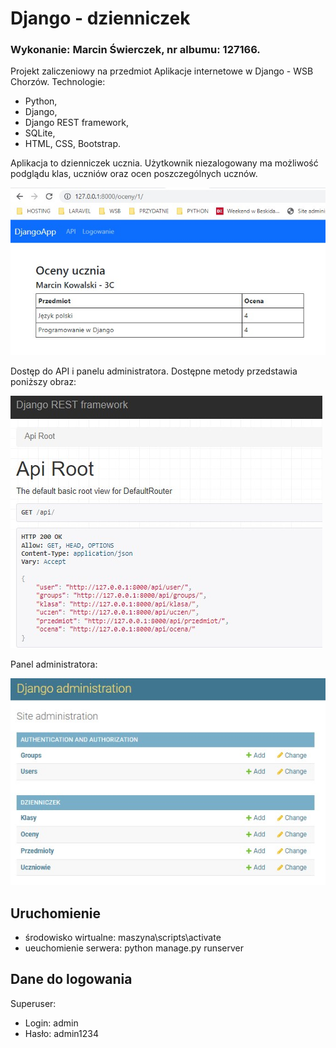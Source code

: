 # Django - dzienniczek

### Wykonanie: Marcin Świerczek, nr albumu: 127166.

Projekt zaliczeniowy na przedmiot Aplikacje internetowe w Django - WSB Chorzów. Technologie:
- Python,
- Django,
- Django REST framework,
- SQLite,
- HTML, CSS, Bootstrap.

Aplikacja to dzienniczek ucznia. Użytkownik niezalogowany ma możliwość podglądu klas, uczniów oraz ocen poszczególnych ucznów.

![Dzienniczek ucznia](https://github.com/martinezart87/Django-dzienniczek/blob/master/images/Screenshot_2.jpg)

Dostęp do API i panelu administratora. Dostępne metody przedstawia poniższy obraz:

![Django REST framework](https://github.com/martinezart87/Django-dzienniczek/blob/master/images/Screenshot_1.jpg)

Panel administratora:

![Panel administratora](https://github.com/martinezart87/Django-dzienniczek/blob/master/images/Screenshot_3.jpg)

## Uruchomienie

- środowisko wirtualne: maszyna\scripts\activate
- ueuchomienie serwera: python manage.py runserver

## Dane do logowania

Superuser:
- Login: admin
- Hasło: admin1234
